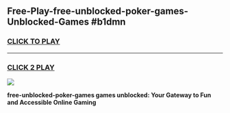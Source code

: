 
## Free-Play-free-unblocked-poker-games-Unblocked-Games #b1dmn
<h3>
<a href="https://news.freeplayer.one?title=free-unblocked-poker-games&ref=8M">CLICK TO PLAY</a></h3>
<hr>

<h3>
<a href="https://news.freeplayer.one?title=free-unblocked-poker-games&ref=8M">CLICK 2 PLAY</a>
  
</h3>

<a href="https://news.freeplayer.one?title=free-unblocked-poker-games&ref=8M"><img src="https://clearcache.store/games.png"></a>


**free-unblocked-poker-games games unblocked: Your Gateway to Fun and Accessible Online Gaming**
